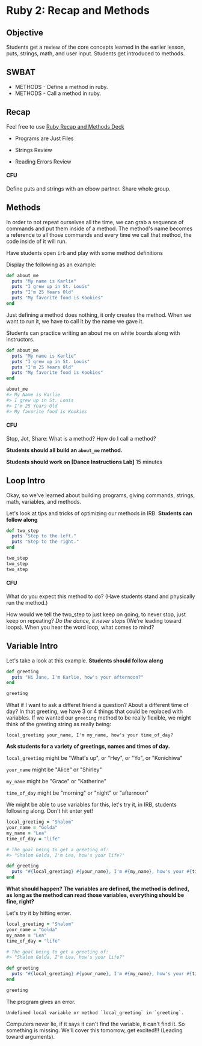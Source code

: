 # Ruby 2: Recap and Methods

## Objective

Students get a review of the core concepts learned in the earlier lesson, puts, strings, math, and user input. Students get introduced to methods.

## SWBAT

+ METHODS - Define a method in ruby.
+ METHODS - Call a method in ruby.

## Recap

Feel free to use [Ruby Recap and Methods Deck](https://docs.google.com/presentation/d/1zOL_KZKVK-jW8Gyh5L-XPgHw8XXkZytKWb7W4SqDKP0/edit#slide=id.g38c2de6ae8_0_122)



+ Programs are Just Files

+ Strings Review

+ Reading Errors Review

#### CFU 

Define puts and strings with an elbow partner. Share whole group.




## Methods

In order to not repeat ourselves all the time, we can grab a sequence of commands and put them inside of a method. The method's name becomes a reference to all those commands and every time we call that method, the code inside of it will run.

Have students open `irb` and play with some method definitions

Display the following as an example:

```ruby
def about_me
  puts "My name is Karlie"
  puts "I grew up in St. Louis"
  puts "I'm 25 Years Old"
  puts "My favorite food is Kookies"
end
```

Just defining a method does nothing, it only creates the method. When we want to run it, we have to call it by the name we gave it.

Students can practice writing an about me on white boards along with instructors.

```ruby
def about_me
  puts "My name is Karlie"
  puts "I grew up in St. Louis"
  puts "I'm 25 Years Old"
  puts "My favorite food is Kookies"
end

about_me
#> My Name is Karlie
#> I grew up in St. Louis
#> I'm 25 Years Old
#> My favorite food is Kookies
```
#### CFU

Stop, Jot, Share: What is a method? How do I call a method?

**Students should all build an `about_me` method.**

**Students should work on [Dance Instructions Lab]<!-- (https://github.com/learn-co-curriculum/kwk-l1-dance-instructions) -->** 15 minutes


## Loop Intro

Okay, so we've learned about building programs, giving commands, strings, math, variables, and methods.

Let's look at tips and tricks of optimizing our methods in IRB. **Students can follow along**

```ruby
def two_step
  puts "Step to the left."
  puts "Step to the right."
end

two_step
two_step
two_step
```
#### CFU

What do you expect this method to do? (Have students stand and physically run the method.)

How would we tell the two_step to just keep on going, to never stop, just keep on repeating? _Do the dance, it never stops_ (We're leading toward loops). When you hear the word loop, what comes to mind?

## Variable Intro

Let's take a look at this example. **Students should follow along**

```ruby
def greeting
  puts "Hi Jane, I'm Karlie, how's your afternoon?"
end

greeting
```

What if I want to ask a differet friend a question? About a different time of day? 
In that greeting, we have 3 or 4 things that could be replaced with variables. If we wanted our `greeting` method to be really flexible, we might think of the greeting string as really being:

`local_greeting your_name, I'm my_name, how's your time_of_day?`

**Ask students for a variety of greetings, names and times of day.**

`local_greeting` might be "What's up", or "Hey", or "Yo", or "Konichiwa"

`your_name` might be "Alice" or "Shirley"

`my_name` might be "Grace" or "Katherine"

`time_of_day` might be "morning" or "night" or "afternoon"

We might be able to use variables for this, let's try it, in IRB, students following along. Don't hit enter yet!

```ruby
local_greeting = "Shalom"
your_name = "Golda"
my_name = "Lea"
time_of_day = "life"

# The goal being to get a greeting of:
#> "Shalom Golda, I'm Lea, how's your life?"

def greeting
  puts "#{local_greeting} #{your_name}, I'm #{my_name}, how's your #{time_of_day}?"
end
```

**What should happen? The variables are defined, the method is defined, as long as the method can read those variables, everything should be fine, right?**

Let's try it by hitting enter.

```ruby
local_greeting = "Shalom"
your_name = "Golda"
my_name = "Lea"
time_of_day = "life"

# The goal being to get a greeting of:
#> "Shalom Golda, I'm Lea, how's your life?"

def greeting
  puts "#{local_greeting} #{your_name}, I'm #{my_name}, how's your #{time_of_day}?"
end

greeting 
```

The program gives an error.

```
Undefined local variable or method `local_greeting` in `greeting`.
```

Computers never lie, if it says it can't find the variable, it can't find it. So something is missing. We'll cover this tomorrow, get excited!!! (Leading toward arguments).
